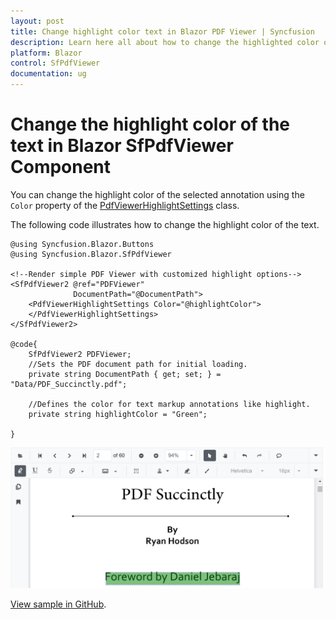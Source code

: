 ```yaml
---
layout: post
title: Change highlight color text in Blazor PDF Viewer | Syncfusion
description: Learn here all about how to change the highlighted color of the text in Syncfusion Blazor SfPdfViewer component.
platform: Blazor
control: SfPdfViewer
documentation: ug
---
```


# Change the highlight color of the text in Blazor SfPdfViewer Component

You can change the highlight color of the selected annotation using the `Color` property of the [PdfViewerHighlightSettings](https://help.syncfusion.com/cr/blazor/Syncfusion.Blazor.SfPdfViewer.PdfViewerHighlightSettings.html) class.

The following code illustrates how to change the highlight color of the text.

```cshtml
@using Syncfusion.Blazor.Buttons
@using Syncfusion.Blazor.SfPdfViewer

<!--Render simple PDF Viewer with customized highlight options-->
<SfPdfViewer2 @ref="PDFViewer"
              DocumentPath="@DocumentPath">
    <PdfViewerHighlightSettings Color="@highlightColor">
    </PdfViewerHighlightSettings>
</SfPdfViewer2>

@code{
    SfPdfViewer2 PDFViewer;
    //Sets the PDF document path for initial loading.
    private string DocumentPath { get; set; } = "Data/PDF_Succinctly.pdf";

    //Defines the color for text markup annotations like highlight.
    private string highlightColor = "Green";

}
```
![Highlight Text in Blazor PDFViewer](../../pdfviewer/images/HighlightText.png)

[View sample in GitHub](https://github.com/SyncfusionExamples/blazor-pdf-viewer-examples/tree/master/Annotations/Text%20Markup/Customize%20highlight%20annotation-SfPdfViewer).
